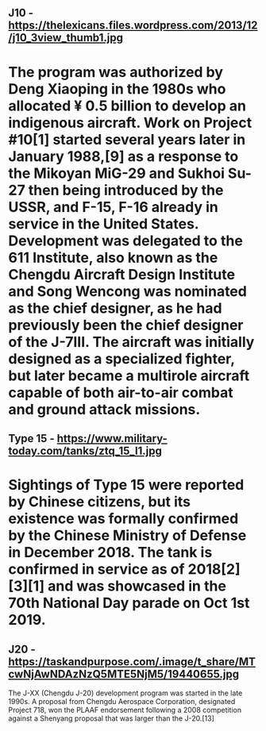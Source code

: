 J10 - https://thelexicans.files.wordpress.com/2013/12/j10_3view_thumb1.jpg
--------------------------------------
The program was authorized by Deng Xiaoping in the 1980s who allocated ¥ 0.5 billion to develop an indigenous aircraft. Work on Project #10[1] started several years later in January 1988,[9] as a response to the Mikoyan MiG-29 and Sukhoi Su-27 then being introduced by the USSR, and F-15, F-16 already in service in the United States. Development was delegated to the 611 Institute, also known as the Chengdu Aircraft Design Institute and Song Wencong was nominated as the chief designer, as he had previously been the chief designer of the J-7III. The aircraft was initially designed as a specialized fighter, but later became a multirole aircraft capable of both air-to-air combat and ground attack missions.
========================================
Type 15 -
https://www.military-today.com/tanks/ztq_15_l1.jpg
--------------------------------------
Sightings of Type 15 were reported by Chinese citizens, but its existence was formally confirmed by the Chinese Ministry of Defense in December 2018. The tank is confirmed in service as of 2018[2][3][1] and was showcased in the 70th National Day parade on Oct 1st 2019.
========================================
J20 -
https://taskandpurpose.com/.image/t_share/MTcwNjAwNDAzNzQ5MTE5NjM5/19440655.jpg
--------------------------------------
The J-XX (Chengdu J-20) development program was started in the late 1990s. A proposal from Chengdu Aerospace Corporation, designated Project 718, won the PLAAF endorsement following a 2008 competition against a Shenyang proposal that was larger than the J-20.[13]
